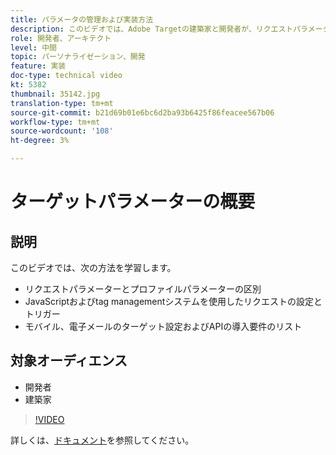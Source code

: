```yaml
---
title: パラメータの管理および実装方法
description: このビデオでは、Adobe Targetの建築家と開発者が、リクエストパラメーターとプロファイルパラメーターの違いを区別し、JavaScriptとtag managementシステムを使用してリクエストを設定およびトリガーする方法、およびモバイル、電子メールのターゲット設定とAPIの導入要件を理解しています。
role: 開発者、アーキテクト
level: 中間
topic: パーソナライゼーション、開発
feature: 実装
doc-type: technical video
kt: 5382
thumbnail: 35142.jpg
translation-type: tm+mt
source-git-commit: b21d69b01e6bc6d2ba93b6425f86feacee567b06
workflow-type: tm+mt
source-wordcount: '108'
ht-degree: 3%

---
```



# ターゲットパラメーターの概要

## 説明

このビデオでは、次の方法を学習します。

* リクエストパラメーターとプロファイルパラメーターの区別
* JavaScriptおよびtag managementシステムを使用したリクエストの設定とトリガー
* モバイル、電子メールのターゲット設定およびAPIの導入要件のリスト

## 対象オーディエンス

* 開発者
* 建築家

>[!VIDEO](https://video.tv.adobe.com/v/35142/?quality=12)

詳しくは、[ドキュメント](https://docs.adobe.com/content/help/en/target/using/implement-target/implementing-target.html)を参照してください。
